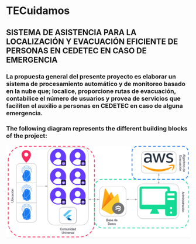 # TECuidamos

## SISTEMA DE ASISTENCIA PARA LA LOCALIZACIÓN Y EVACUACIÓN EFICIENTE DE PERSONAS EN CEDETEC EN CASO DE EMERGENCIA

### La propuesta general del presente proyecto es elaborar un sistema de procesamiento automático y de monitoreo basado en la nube que; localice, proporcione rutas de evacuación, contabilice el número de usuarios y provea de servicios que faciliten el auxilio a personas en CEDETEC en caso de alguna emergencia.

### The following diagram represents the different building blocks of the project: 

![alt text](https://github.com/ilegorreta/tecuidamos/blob/main/media/BlockDiagram.png?raw=true)

